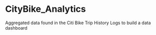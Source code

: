 # CityBike_Analytics
Aggregated data found in the Citi Bike Trip History Logs to build a data dashboard
